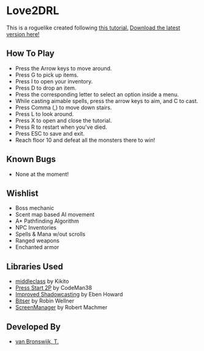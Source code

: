 # Love2DRL

This is a roguelike created following [this tutorial.](http://www.roguebasin.com/index.php?title=Complete_Roguelike_Tutorial,_using_python%2Blibtcod) [Download the latest version here!](https://github.com/sternold/Love2DRL/raw/master/release/v.1.4.zip)

## How To Play
* Press the Arrow keys to move around.
* Press G to pick up items.
* Press I to open your inventory.
* Press D to drop an item.
* Press the corresponding letter to select an option inside a menu.
* While casting aimable spells, press the arrow keys to aim, and C to cast.
* Press Comma (,) to move down stairs.
* Press L to look around.
* Press X to open and close the tutorial.
* Press R to restart when you've died.
* Press ESC to save and exit.
* Reach floor 10 and defeat all the monsters there to win!

## Known Bugs
* None at the moment! 

## Wishlist
* Boss mechanic
* Scent map based AI movement
* A* Pathfinding Algorithm
* NPC Inventories
* Spells & Mana w/out scrolls
* Ranged weapons
* Enchanted armor

## Libraries Used
* [middleclass](https://github.com/kikito/middleclass) by Kikito
* [Press Start 2P](https://fonts.google.com/specimen/Press+Start+2P) by CodeMan38
* [Improved Shadowcasting](http://www.roguebasin.com/index.php?title=Improved_Shadowcasting_in_Java) by Eben Howard
* [Bitser](https://github.com/gvx/bitser) by Robin Wellner
* [ScreenManager](https://github.com/rm-code/screenmanager) by Robert Machmer

## Developed By

* [van Bronswijk, T.](https://github.com/Sternold)
